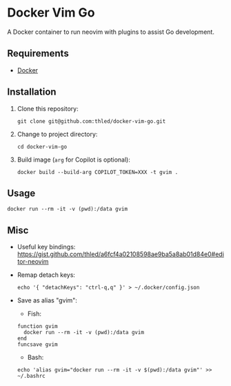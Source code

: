 # Docker Vim Go

A Docker container to run neovim with plugins to assist Go development.

## Requirements

- [Docker][docker]

## Installation

1. Clone this repository:

    ```shell
    git clone git@github.com:thled/docker-vim-go.git
    ```

1. Change to project directory:

    ```shell
    cd docker-vim-go
    ```

1. Build image (`arg` for Copilot is optional):

    ```shell
    docker build --build-arg COPILOT_TOKEN=XXX -t gvim .
    ```

## Usage

```shell
docker run --rm -it -v (pwd):/data gvim
```

## Misc

- Useful key bindings: <https://gist.github.com/thled/a6fcf4a02108598ae9ba5a8ab01d84e0#editor-neovim>
- Remap detach keys:

    ```shell
    echo '{ "detachKeys": "ctrl-q,q" }' > ~/.docker/config.json
    ```

- Save as alias "gvim":
  - Fish:

  ```shell
  function gvim
    docker run --rm -it -v (pwd):/data gvim
  end
  funcsave gvim
  ```

  - Bash:

  ```shell
  echo 'alias gvim="docker run --rm -it -v $(pwd):/data gvim"' >> ~/.bashrc
  ```

[docker]: https://docs.docker.com/install


